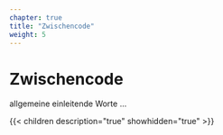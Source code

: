 ```yaml
---
chapter: true
title: "Zwischencode"
weight: 5
---
```



# Zwischencode

allgemeine einleitende Worte ...


{{< children description="true" showhidden="true" >}}
